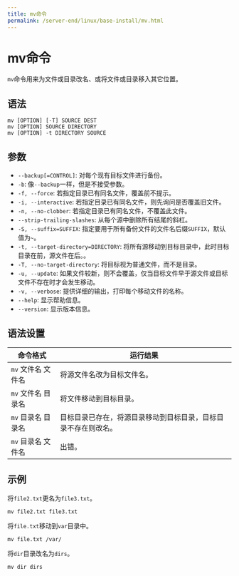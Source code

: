 ```yaml
---
title: mv命令
permalink: /server-end/linux/base-install/mv.html
---
```


# mv命令

`mv`命令用来为文件或目录改名、或将文件或目录移入其它位置。

## 语法

```shell
mv [OPTION] [-T] SOURCE DEST
mv [OPTION] SOURCE DIRECTORY
mv [OPTION] -t DIRECTORY SOURCE
```

## 参数

- `--backup[=CONTROL]`: 对每个现有目标文件进行备份。
- `-b`: 像`--backup`一样，但是不接受参数。
- `-f, --force`: 若指定目录已有同名文件，覆盖前不提示。
- `-i, --interactive`: 若指定目录已有同名文件，则先询问是否覆盖旧文件。
- `-n, --no-clobber`: 若指定目录已有同名文件，不覆盖此文件。
- `--strip-trailing-slashes`: 从每个源中删除所有结尾的斜杠。
- `-S, --suffix=SUFFIX`: 指定要用于所有备份文件的文件名后缀`SUFFIX`，默认值为`~`。
- `-t, --target-directory=DIRECTORY`: 将所有源移动到目标目录中，此时目标目录在前，源文件在后。。
- `-T, --no-target-directory`: 将目标视为普通文件，而不是目录。
- `-u, --update`: 如果文件较新，则不会覆盖，仅当目标文件早于源文件或目标文件不存在时才会发生移动。
- `-v, --verbose`: 提供详细的输出，打印每个移动文件的名称。
- `--help`: 显示帮助信息。
- `--version`: 显示版本信息。

## 语法设置

|命令格式 | 运行结果|
|---|---|
|`mv` 文件名 文件名 | 将源文件名改为目标文件名。|
|`mv` 文件名 目录名 | 将文件移动到目标目录。|
|`mv` 目录名 目录名 | 目标目录已存在，将源目录移动到目标目录，目标目录不存在则改名。|
|`mv` 目录名 文件名 | 出错。|

## 示例

将`file2.txt`更名为`file3.txt`。

```shell
mv file2.txt file3.txt
```

将`file.txt`移动到`var`目录中。

```shell
mv file.txt /var/
```

将`dir`目录改名为`dirs`。

```shell
mv dir dirs
```
